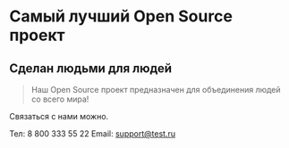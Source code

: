 # Самый лучший Open Source проект

## Сделан людьми для людей

> Наш Open Source проект предназначен для объединения людей со всего мира!

Связаться с нами можно.

Тел: 8 800 333 55 22
Email: support@test.ru
